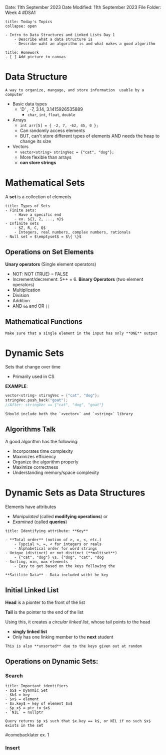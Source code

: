 Date: 11th September 2023
Date Modified: 11th September 2023
File Folder: Week 4
#DSA1

```ad-abstract
title: Today's Topics
collapse: open

- Intro to Data Structures and Linked Lists Day 1
	- Describe what a data structure is
	- Describe waht an algorithm is and what makes a good algorithm

```

```ad-note
title: Homework
- [ ] Add picture to canvas
```


# Data Structure

```ad-summary
A way to organize, mangage, and store information  usable by a computer
```

- Basic data types
	- 'D' , -7, 3.14, 3.1415926535889
		- `char`, `int`, `float`, `double`
- Arrays
	- `int arr[5] = { -2, 7, -62, 45, 0 };`
	- Can randomly access elements
	- BUT, can't store different types of elements AND needs the heap to change its size
- Vectors
	- `vector<string> stringVec = {"cat", "dog"};`
	- More flexible than arrays
	- **can store strings**

# Mathematical Sets

A **set** is a collection of elements

```ad-summary
title: Types of Sets
- Finite sets:
	- Have a specific end
	- ex. ${1, 2, ..., n}$
- Infinite sets
	- $Z, R, C, Q$
	- Integers, real numbers, complex numbers, rationals
- Null set = $\emptyset$ = $\{ \}$
```

## Operations on Set Elements

**Unary operators** (Single element operators)
- NOT: NOT (TRUE) = FALSE
- Increment/decrement: 5++ = 6.
**Binary Operators** (two element operators)
- Multiplication
- Division
- Addition
- AND `&&` and OR ``||``

## Mathematical Functions

```ad-warning
Make sure that a single element in the input has only **ONE** output
```

# Dynamic Sets

Sets that change over time
- Primarily used in CS

**EXAMPLE**:

```c++
vector<string> stirngVec = {"cat", "dog"};
stringVec.push_back("goat");
//After: stringVec == {"cat", "dog", "goat"}
```

```ad-note
SHould include both the `<vector>` and `<string>` library
```

## Algorithms Talk

A good algorithm has the following:
- Incorporates time complexity
- Maximizes efficiency
- Organize the algorithm properly
- Maximize correctness
- Understanding memory/space complexity

# Dynamic Sets as Data Structures

Elements have attributes
- *Manipulated* (called **modifying operations**) or
- *Examined* (called **queries**)

```ad-important
title: Identifying attribute: **Key**

- **Total order** (notion of >, =, <, etc.)
	- Typcial >, =, < for integers or reals
	- Alphabetical order for word strings
- Unique (distinct) or not distinct (**multiset**)
	- {"cat", "dog"} vs. {"dog", "cat", "dog
- Sorting, min, max elements
	- Easy to get based on the keys following the 
```

```ad-note
**Satilite Data** - Data included witht he key
```

## Initial Linked List

**Head** is a pionter to the front of the list

**Tail** is the pointer to the end of the list

Using this, it creates a *circular linked list*, whose tail points to the head
- **singly linked list**
- Only has one linking member to the **next** student

```ad-warning
This is also **unsorted** due to the keys given out at random
```

## Operations on Dynamic Sets: 

### Search

```ad-note
title: Important identifiers
- $S$ = Dyanmic Set
- $k$ = key
- $x$ = element
- $x.key$ = key of element $x$
- $p_x$ = ptr to $x$
- `NIL` = nullptr
```

```ad-important
Query returns $p_x$ such that $x.key == k$, or NIL if no such $x$ exists in the set
```

#comebacklater ex. 1

### Insert